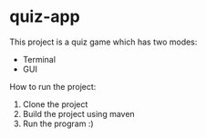 # quiz-app
This project is a quiz game which has two modes:
* Terminal
* GUI

How to run the project:
1) Clone the project
2) Build the project using maven
3) Run the program :)